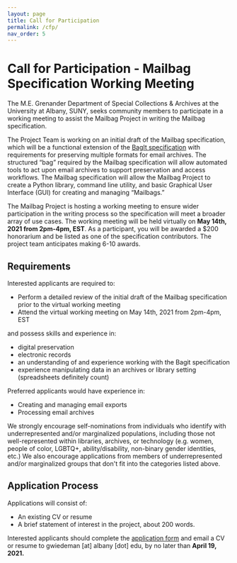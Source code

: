 ```yaml
---
layout: page
title: Call for Participation
permalink: /cfp/
nav_order: 5
---
```


# Call for Participation - Mailbag Specification Working Meeting

The M.E. Grenander Department of Special Collections & Archives at the University at Albany, SUNY, seeks community members to participate in a working meeting to assist the Mailbag Project in writing the Mailbag specification.

The Project Team is working on an initial draft of the Mailbag specification, which will be a functional extension of the [BagIt specification](https://tools.ietf.org/html/rfc8493) with requirements for preserving multiple formats for email archives. The structured “bag” required by the Mailbag specification will allow automated tools to act upon email archives to support preservation and access workflows. The Mailbag specification will allow the Mailbag Project to create a Python library, command line utility, and basic Graphical User Interface (GUI) for creating and managing “Mailbags.”

The Mailbag Project is hosting a working meeting to ensure wider participation in the writing process so the specification will meet a broader array of use cases. The working meeting will be held virtually on **May 14th, 2021 from 2pm-4pm, EST**. As a participant, you will be awarded a $200 honorarium and be listed as one of the specification contributors. The project team anticipates making 6-10 awards.

## Requirements

Interested applicants are required to:

- Perform a detailed review of the initial draft of the Mailbag specification prior to the virtual working meeting
- Attend the virtual working meeting on May 14th, 2021 from 2pm-4pm, EST

and possess skills and experience in: 

- digital preservation
- electronic records
- an understanding of and experience working with the Bagit specification
- experience manipulating data in an archives or library setting (spreadsheets definitely count)

Preferred applicants would have experience in: 

- Creating and managing email exports
- Processing email archives

We strongly encourage self-nominations from individuals who identify with underrepresented and/or marginalized populations, including those not well-represented within libraries, archives, or technology (e.g. women, people of color, LGBTQ+, ability/disability, non-binary gender identities, etc.) We also encourage applications from members of underrepresented and/or marginalized groups that don't fit into the categories listed above.

## Application Process

Applications will consist of:

- An existing CV or resume
- A brief statement of interest in the project, about 200 words.

Interested applicants should complete the [application form](https://docs.google.com/forms/d/e/1FAIpQLSdhri4FLhMBTuBQjka2hEJGYxlZK3LC9IXjUXfNuNA3H4FsuA/viewform?usp=sf_link) and email a CV or resume to gwiedeman [at] albany [dot] edu, by no later than **April 19, 2021.**